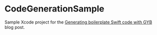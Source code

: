 # CodeGenerationSample
Sample Xcode project for the [Generating boilerplate Swift code with GYB](https://blog.kulman.sk/generating-boilerplate-swift-code/) blog post.
